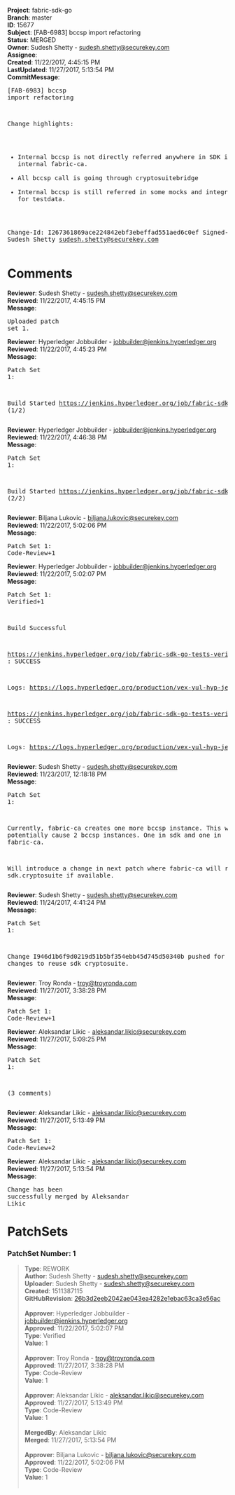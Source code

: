 <strong>Project</strong>: fabric-sdk-go<br><strong>Branch</strong>: master<br><strong>ID</strong>: 15677<br><strong>Subject</strong>: [FAB-6983] bccsp import refactoring<br><strong>Status</strong>: MERGED<br><strong>Owner</strong>: Sudesh Shetty - sudesh.shetty@securekey.com<br><strong>Assignee</strong>:<br><strong>Created</strong>: 11/22/2017, 4:45:15 PM<br><strong>LastUpdated</strong>: 11/27/2017, 5:13:54 PM<br><strong>CommitMessage</strong>:<br><pre>[FAB-6983] bccsp import refactoring

Change highlights:
 - Internal bccsp is not directly referred
 anywhere in SDK including internal fabric-ca.
 - All bccsp call is going through cryptosuitebridge
 - Internal bccsp is still referred in some mocks and
 integration-test for testdata.


Change-Id: I267361869ace224842ebf3ebeffad551aed6c0ef
Signed-off-by: Sudesh Shetty <sudesh.shetty@securekey.com>
</pre><h1>Comments</h1><strong>Reviewer</strong>: Sudesh Shetty - sudesh.shetty@securekey.com<br><strong>Reviewed</strong>: 11/22/2017, 4:45:15 PM<br><strong>Message</strong>: <pre>Uploaded patch set 1.</pre><strong>Reviewer</strong>: Hyperledger Jobbuilder - jobbuilder@jenkins.hyperledger.org<br><strong>Reviewed</strong>: 11/22/2017, 4:45:23 PM<br><strong>Message</strong>: <pre>Patch Set 1:

Build Started https://jenkins.hyperledger.org/job/fabric-sdk-go-tests-verify-s390x/707/ (1/2)</pre><strong>Reviewer</strong>: Hyperledger Jobbuilder - jobbuilder@jenkins.hyperledger.org<br><strong>Reviewed</strong>: 11/22/2017, 4:46:38 PM<br><strong>Message</strong>: <pre>Patch Set 1:

Build Started https://jenkins.hyperledger.org/job/fabric-sdk-go-tests-verify-x86_64/835/ (2/2)</pre><strong>Reviewer</strong>: Biljana Lukovic - biljana.lukovic@securekey.com<br><strong>Reviewed</strong>: 11/22/2017, 5:02:06 PM<br><strong>Message</strong>: <pre>Patch Set 1: Code-Review+1</pre><strong>Reviewer</strong>: Hyperledger Jobbuilder - jobbuilder@jenkins.hyperledger.org<br><strong>Reviewed</strong>: 11/22/2017, 5:02:07 PM<br><strong>Message</strong>: <pre>Patch Set 1: Verified+1

Build Successful 

https://jenkins.hyperledger.org/job/fabric-sdk-go-tests-verify-x86_64/835/ : SUCCESS

Logs: https://logs.hyperledger.org/production/vex-yul-hyp-jenkins-3/fabric-sdk-go-tests-verify-x86_64/835

https://jenkins.hyperledger.org/job/fabric-sdk-go-tests-verify-s390x/707/ : SUCCESS

Logs: https://logs.hyperledger.org/production/vex-yul-hyp-jenkins-3/fabric-sdk-go-tests-verify-s390x/707</pre><strong>Reviewer</strong>: Sudesh Shetty - sudesh.shetty@securekey.com<br><strong>Reviewed</strong>: 11/23/2017, 12:18:18 PM<br><strong>Message</strong>: <pre>Patch Set 1:

Currently, fabric-ca creates one more bccsp instance. This will potentially cause 2 bccsp instances. One in sdk and one in fabric-ca.

Will introduce a change in next patch where fabric-ca will reuse sdk.cryptosuite if available.</pre><strong>Reviewer</strong>: Sudesh Shetty - sudesh.shetty@securekey.com<br><strong>Reviewed</strong>: 11/24/2017, 4:41:24 PM<br><strong>Message</strong>: <pre>Patch Set 1:

Change I946d1b6f9d0219d51b5bf354ebb45d745d50340b pushed for fabric-ca changes to reuse sdk cryptosuite.</pre><strong>Reviewer</strong>: Troy Ronda - troy@troyronda.com<br><strong>Reviewed</strong>: 11/27/2017, 3:38:28 PM<br><strong>Message</strong>: <pre>Patch Set 1: Code-Review+1</pre><strong>Reviewer</strong>: Aleksandar Likic - aleksandar.likic@securekey.com<br><strong>Reviewed</strong>: 11/27/2017, 5:09:25 PM<br><strong>Message</strong>: <pre>Patch Set 1:

(3 comments)</pre><strong>Reviewer</strong>: Aleksandar Likic - aleksandar.likic@securekey.com<br><strong>Reviewed</strong>: 11/27/2017, 5:13:49 PM<br><strong>Message</strong>: <pre>Patch Set 1: Code-Review+2</pre><strong>Reviewer</strong>: Aleksandar Likic - aleksandar.likic@securekey.com<br><strong>Reviewed</strong>: 11/27/2017, 5:13:54 PM<br><strong>Message</strong>: <pre>Change has been successfully merged by Aleksandar Likic</pre><h1>PatchSets</h1><h3>PatchSet Number: 1</h3><blockquote><strong>Type</strong>: REWORK<br><strong>Author</strong>: Sudesh Shetty - sudesh.shetty@securekey.com<br><strong>Uploader</strong>: Sudesh Shetty - sudesh.shetty@securekey.com<br><strong>Created</strong>: 1511387115<br><strong>GitHubRevision</strong>: [26b3d2eeb2042ae043ea4282e1ebac63ca3e56ac](https://github.com/hyperledger/fabric-sdk-go/commit/26b3d2eeb2042ae043ea4282e1ebac63ca3e56ac)<br><br><strong>Approver</strong>: Hyperledger Jobbuilder - jobbuilder@jenkins.hyperledger.org<br><strong>Approved</strong>: 11/22/2017, 5:02:07 PM<br><strong>Type</strong>: Verified<br><strong>Value</strong>: 1<br><br><strong>Approver</strong>: Troy Ronda - troy@troyronda.com<br><strong>Approved</strong>: 11/27/2017, 3:38:28 PM<br><strong>Type</strong>: Code-Review<br><strong>Value</strong>: 1<br><br><strong>Approver</strong>: Aleksandar Likic - aleksandar.likic@securekey.com<br><strong>Approved</strong>: 11/27/2017, 5:13:49 PM<br><strong>Type</strong>: Code-Review<br><strong>Value</strong>: 1<br><br><strong>MergedBy</strong>: Aleksandar Likic<br><strong>Merged</strong>: 11/27/2017, 5:13:54 PM<br><br><strong>Approver</strong>: Biljana Lukovic - biljana.lukovic@securekey.com<br><strong>Approved</strong>: 11/22/2017, 5:02:06 PM<br><strong>Type</strong>: Code-Review<br><strong>Value</strong>: 1<br><br></blockquote>